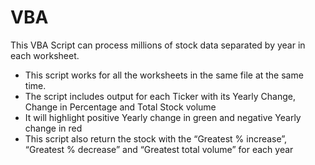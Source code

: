 # VBA


This VBA Script can process millions of stock data separated by year in each worksheet. 

- This script works for all the worksheets in the same file at the same time.
- The script includes output for each Ticker with its Yearly Change, Change in Percentage and Total Stock volume
- It will highlight positive Yearly change in green and negative Yearly change in red
- This script also return the stock with the “Greatest % increase”, “Greatest % decrease” and “Greatest total volume” for each year
